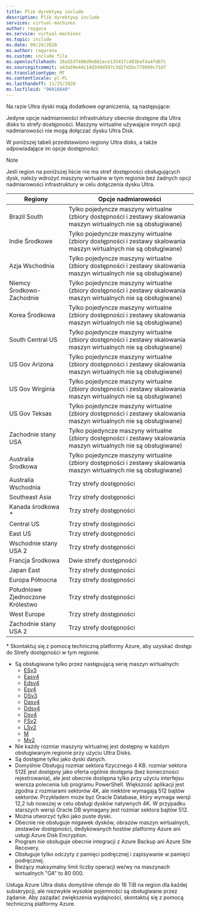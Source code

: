 ```yaml
---
title: Plik dyrektywy include
description: Plik dyrektywy include
services: virtual-machines
author: roygara
ms.service: virtual-machines
ms.topic: include
ms.date: 09/28/2020
ms.author: rogarana
ms.custom: include file
ms.openlocfilehash: 26a5537496d9e881ece135437c403baf4a4fd67c
ms.sourcegitcommit: a43a59e44c14d349d597c3d2fd2bc779989c71d7
ms.translationtype: MT
ms.contentlocale: pl-PL
ms.lasthandoff: 11/25/2020
ms.locfileid: "96016640"
---
```

Na razie Ultra dyski mają dodatkowe ograniczenia, są następujące:

Jedyne opcje nadmiarowości infrastruktury obecnie dostępne dla Ultra disks to strefy dostępności. Maszyny wirtualne używające innych opcji nadmiarowości nie mogą dołączać dysku Ultra Disk.

W poniższej tabeli przedstawiono regiony Ultra disks, a także odpowiadające im opcje dostępności:

> [!NOTE]
> Jeśli region na poniższej liście nie ma stref dostępności obsługujących dysk, należy wdrożyć maszyny wirtualne w tym regionie bez żadnych opcji nadmiarowości infrastruktury w celu dołączenia dysku Ultra.

|Regiony  |Opcje nadmiarowości  |
|---------|---------|
|Brazil South     |Tylko pojedyncze maszyny wirtualne (zbiory dostępności i zestawy skalowania maszyn wirtualnych nie są obsługiwane)|
|Indie Środkowe     |Tylko pojedyncze maszyny wirtualne (zbiory dostępności i zestawy skalowania maszyn wirtualnych nie są obsługiwane)|
|Azja Wschodnia     |Tylko pojedyncze maszyny wirtualne (zbiory dostępności i zestawy skalowania maszyn wirtualnych nie są obsługiwane)|
|Niemcy Środkowo-Zachodnie     |Tylko pojedyncze maszyny wirtualne (zbiory dostępności i zestawy skalowania maszyn wirtualnych nie są obsługiwane)|
|Korea Środkowa     |Tylko pojedyncze maszyny wirtualne (zbiory dostępności i zestawy skalowania maszyn wirtualnych nie są obsługiwane)|
|South Central US    |Tylko pojedyncze maszyny wirtualne (zbiory dostępności i zestawy skalowania maszyn wirtualnych nie są obsługiwane)|
|US Gov Arizona     |Tylko pojedyncze maszyny wirtualne (zbiory dostępności i zestawy skalowania maszyn wirtualnych nie są obsługiwane)|
|US Gov Wirginia     |Tylko pojedyncze maszyny wirtualne (zbiory dostępności i zestawy skalowania maszyn wirtualnych nie są obsługiwane)|
|US Gov Teksas     |Tylko pojedyncze maszyny wirtualne (zbiory dostępności i zestawy skalowania maszyn wirtualnych nie są obsługiwane)|
|Zachodnie stany USA     |Tylko pojedyncze maszyny wirtualne (zbiory dostępności i zestawy skalowania maszyn wirtualnych nie są obsługiwane)        |
|Australia Środkowa    |Tylko pojedyncze maszyny wirtualne (zbiory dostępności i zestawy skalowania maszyn wirtualnych nie są obsługiwane)|
|Australia Wschodnia     |Trzy strefy dostępności         |
|Southeast Asia    |Trzy strefy dostępności        |
|Kanada środkowa *     |Trzy strefy dostępności          |
|Central US     |Trzy strefy dostępności          |
|East US     |Trzy strefy dostępności          |
|Wschodnie stany USA 2     |Trzy strefy dostępności         |
|Francja Środkowa    |Dwie strefy dostępności        |
|Japan East    |Trzy strefy dostępności        |
|Europa Północna    |Trzy strefy dostępności        |
|Południowe Zjednoczone Królestwo    |Trzy strefy dostępności        |
|West Europe    | Trzy strefy dostępności|
|Zachodnie stany USA 2    |Trzy strefy dostępności|

\* Skontaktuj się z pomocą techniczną platformy Azure, aby uzyskać dostęp do Strefy dostępności w tym regionie.

- Są obsługiwane tylko przez następującą serię maszyn wirtualnych:
    - [ESv3](../articles/virtual-machines/ev3-esv3-series.md#esv3-series)
    - [Easv4](../articles/virtual-machines/eav4-easv4-series.md#easv4-series)
    - [Edsv4](../articles/virtual-machines/edv4-edsv4-series.md#edsv4-series)
    - [Esv4](../articles/virtual-machines/ev4-esv4-series.md#esv4-series)
    - [DSv3](../articles/virtual-machines/dv3-dsv3-series.md#dsv3-series)
    - [Dasv4](../articles/virtual-machines/dav4-dasv4-series.md#dasv4-series)
    - [Ddsv4](../articles/virtual-machines/ddv4-ddsv4-series.md#ddsv4-series)
    - [Dsv4](../articles/virtual-machines/dv4-dsv4-series.md#dsv4-series)
    - [FSv2](../articles/virtual-machines/fsv2-series.md)
    - [LSv2](../articles/virtual-machines/lsv2-series.md)
    - [M](../articles/virtual-machines/workloads/sap/hana-vm-operations-storage.md)
    - [Mv2](../articles/virtual-machines/workloads/sap/hana-vm-operations-storage.md)
- Nie każdy rozmiar maszyny wirtualnej jest dostępny w każdym obsługiwanym regionie przy użyciu Ultra Disks.
- Są dostępne tylko jako dyski danych. 
- Domyślnie Obsługuj rozmiar sektora fizycznego 4 KB. rozmiar sektora 512E jest dostępny jako oferta ogólnie dostępna (bez konieczności rejestrowania), ale jest obecnie dostępna tylko przy użyciu interfejsu wiersza polecenia lub programu PowerShell. Większość aplikacji jest zgodna z rozmiarami sektorów 4K, ale niektóre wymagają 512 bajtów sektorów. Przykładem może być Oracle Database, który wymaga wersji 12,2 lub nowszej w celu obsługi dysków natywnych 4K. W przypadku starszych wersji Oracle DB wymagany jest rozmiar sektora bajtów 512.
- Można utworzyć tylko jako puste dyski.
- Obecnie nie obsługuje migawek dysków, obrazów maszyn wirtualnych, zestawów dostępności, dedykowanych hostów platformy Azure ani usługi Azure Disk Encryption.
- Program nie obsługuje obecnie integracji z Azure Backup ani Azure Site Recovery.
- Obsługuje tylko odczyty z pamięci podręcznej i zapisywanie w pamięci podręcznej.
- Bieżący maksymalny limit liczby operacji we/wy na maszynach wirtualnych "GA" to 80 000.

Usługa Azure Ultra disks domyślnie oferuje do 16 TiB na region dla każdej subskrypcji, ale niezwykle wysokie pojemności są obsługiwane przez żądanie. Aby zażądać zwiększenia wydajności, skontaktuj się z pomocą techniczną platformy Azure.
